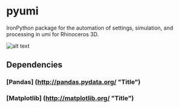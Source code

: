 # pyumi
IronPython package for the automation of settings, simulation, and processing in umi for Rhinoceros 3D.  

![alt text][logo]



## Dependencies 
### [Pandas] (http://pandas.pydata.org/ "Title")
### [Matplotlib] (http://matplotlib.org/ "Title") 











[download]: https://github.com/jamiefarrell/pyumi/blob/master/img/DownloadZIP.png
[logo]: https://github.com/jamiefarrell/pyumi/blob/master/img/pyumi.png
